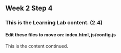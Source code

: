 ## Week 2 Step 4

### This is the Learning Lab content. (2.4)

#### Edit these files to move on: index.html, js/config.js

This is the content continued.